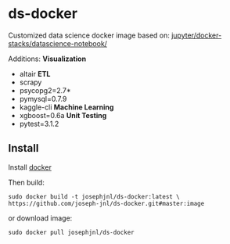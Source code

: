 # ds-docker

Customized data science docker image based on: [jupyter/docker-stacks/datascience-notebook/](https://github.com/jupyter/docker-stacks/tree/master/datascience-notebook)

Additions:
**Visualization**
* altair
**ETL**
* scrapy
* psycopg2=2.7*
* pymysql=0.7.9
* kaggle-cli
**Machine Learning**
* xgboost=0.6a
**Unit Testing**
* pytest=3.1.2

## Install
Install [docker](https://www.docker.com/community-edition)

Then build:
``` 
sudo docker build -t josephjnl/ds-docker:latest \
https://github.com/joseph-jnl/ds-docker.git#master:image
```

or download image:
``` 
sudo docker pull josephjnl/ds-docker
```
